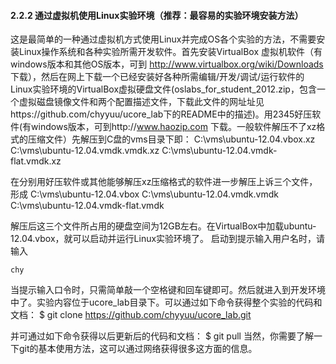 
#### 2.2.2 通过虚拟机使用Linux实验环境（推荐：最容易的实验环境安装方法）

这是最简单的一种通过虚拟机方式使用Linux并完成OS各个实验的方法，不需要安装Linux操作系统和各种实验所需开发软件。首先安装VirtualBox 虚拟机软件（有windows版本和其他OS版本，可到 http://www.virtualbox.org/wiki/Downloads 下载），然后在网上下载一个已经安装好各种所需编辑/开发/调试/运行软件的Linux实验环境的VirtualBox虚拟硬盘文件(oslabs_for_student_2012.zip，包含一个虚拟磁盘镜像文件和两个配置描述文件，下载此文件的网址址见https://github.com/chyyuu/ucore_lab下的README中的描述)。用2345好压软件(有windows版本，可到http://www.haozip.com 下载。一般软件解压不了xz格式的压缩文件）先解压到C盘的vms目录下即：
	C:\vms\ubuntu-12.04.vbox.xz
	C:\vms\ubuntu-12.04.vmdk.vmdk.xz
	C:\vms\ubuntu-12.04.vmdk-flat.vmdk.xz

在分别用好压软件或其他能够解压xz压缩格式的软件进一步解压上诉三个文件，形成
	C:\vms\ubuntu-12.04.vbox
	C:\vms\ubuntu-12.04.vmdk.vmdk
	C:\vms\ubuntu-12.04.vmdk-flat.vmdk

解压后这三个文件所占用的硬盘空间为12GB左右。在VirtualBox中加载ubuntu-12.04.vbox，就可以启动并运行Linux实验环境了。
启动到提示输入用户名时，请输入

	chy
当提示输入口令时，只需简单敲一个空格键和回车键即可。然后就进入到开发环境中了。实验内容位于ucore_lab目录下。可以通过如下命令获得整个实验的代码和文档：
	$ git clone https://github.com/chyyuu/ucore_lab.git

并可通过如下命令获得以后更新后的代码和文档：
	$ git pull
当然，你需要了解一下git的基本使用方法，这可以通过网络获得很多这方面的信息。
